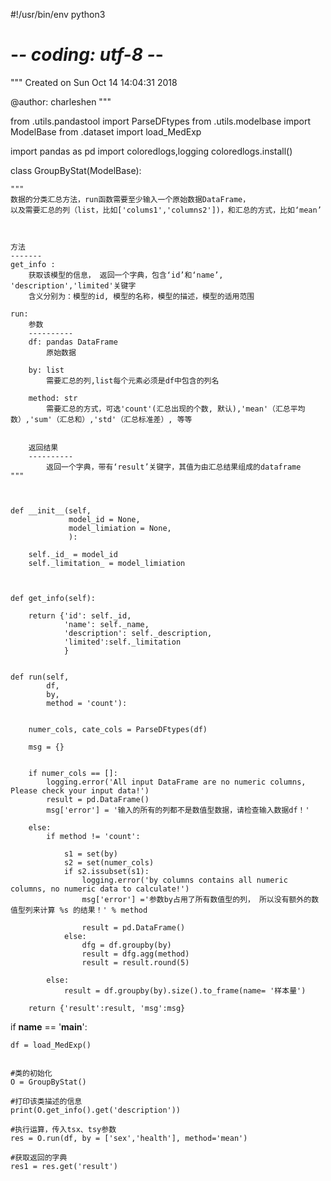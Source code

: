 #!/usr/bin/env python3
# -*- coding: utf-8 -*-
"""
Created on Sun Oct 14 14:04:31 2018

@author: charleshen
"""

from .utils.pandastool import ParseDFtypes
from .utils.modelbase import ModelBase
from .dataset import load_MedExp

import pandas as pd
import coloredlogs,logging
coloredlogs.install()


class GroupByStat(ModelBase):

    """
    数据的分类汇总方法，run函数需要至少输入一个原始数据DataFrame，
    以及需要汇总的列（list，比如['colums1','columns2'])，和汇总的方式，比如‘mean’
    
    
    
    方法
    -------
    get_info : 
        获取该模型的信息， 返回一个字典，包含‘id’和‘name’, 'description','limited'关键字
        含义分别为：模型的id, 模型的名称，模型的描述，模型的适用范围

    run:  
        参数
        ----------
        df: pandas DataFrame
            原始数据
        
        by: list
            需要汇总的列,list每个元素必须是df中包含的列名
            
        method: str
            需要汇总的方式，可选'count'(汇总出现的个数, 默认),'mean'（汇总平均数）,'sum'（汇总和）,'std'（汇总标准差）, 等等
            
            
        返回结果
        ----------        
            返回一个字典，带有‘result’关键字，其值为由汇总结果组成的dataframe
    """
    
    
    
    def __init__(self, 
                 model_id = None, 
                 model_limiation = None,
                 ):
        
        self._id_ = model_id
        self._limitation_ = model_limiation

        
        
    def get_info(self):
        
        return {'id': self._id, 
                'name': self._name, 
                'description': self._description,
                'limited':self._limitation
                }
    
    
    def run(self, 
            df, 
            by,
            method = 'count'): 


        numer_cols, cate_cols = ParseDFtypes(df)
        
        msg = {}
        
        
        if numer_cols == []:
            logging.error('All input DataFrame are no numeric columns, Please check your input data!')
            result = pd.DataFrame()
            msg['error'] = '输入的所有的列都不是数值型数据，请检查输入数据df！'

        else:
            if method != 'count':
                
                s1 = set(by)
                s2 = set(numer_cols)
                if s2.issubset(s1):
                    logging.error('by columns contains all numeric columns, no numeric data to calculate!')
                    msg['error'] ='参数by占用了所有数值型的列， 所以没有额外的数值型列来计算 %s 的结果！' % method
                    
                    result = pd.DataFrame()                    
                else:
                    dfg = df.groupby(by)
                    result = dfg.agg(method)
                    result = result.round(5)

            else:
                result = df.groupby(by).size().to_frame(name= '样本量')
            
        return {'result':result, 'msg':msg}
        
        

if __name__ == '__main__':
    
    

    df = load_MedExp()
    
    
    #类的初始化
    O = GroupByStat()

    #打印该类描述的信息
    print(O.get_info().get('description'))
    
    #执行运算，传入tsx、tsy参数
    res = O.run(df, by = ['sex','health'], method='mean')
    
    #获取返回的字典
    res1 = res.get('result')